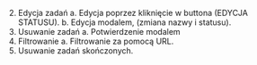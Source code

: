 2. Edycja zadań
   a. Edycja poprzez kliknięcie w buttona (EDYCJA STATUSU).
   b. Edycja modalem, (zmiana nazwy i statusu).
3. Usuwanie zadań
   a. Potwierdzenie modalem
4. Filtrowanie
   a. Filtrowanie za pomocą URL.
5. Usuwanie zadań skończonych.
